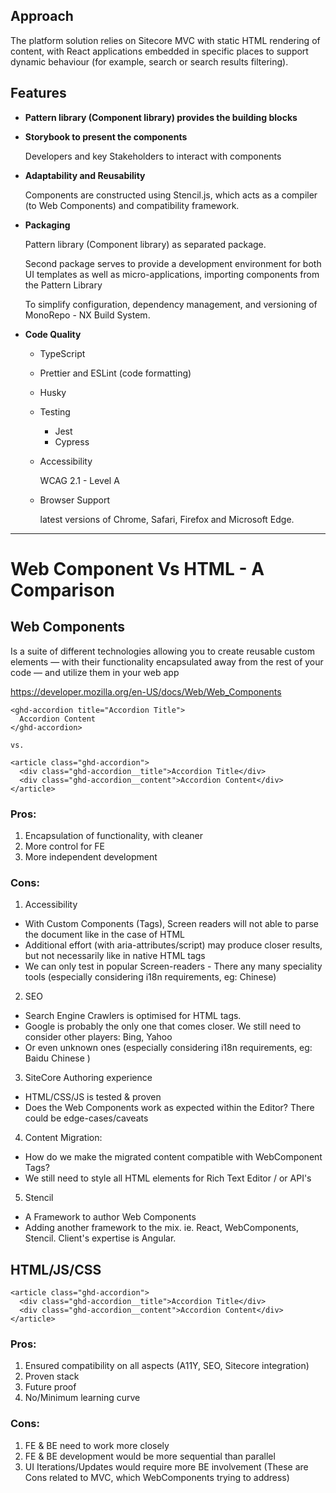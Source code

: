 ## Approach

The platform solution relies on Sitecore MVC with static HTML rendering of content, with React applications embedded in specific places to support dynamic behaviour (for example, search or search results filtering).

## Features

- **Pattern library (Component library) provides the building blocks**

- **Storybook to present the components**

  Developers and key Stakeholders to interact with components

- **Adaptability and Reusability**

  Components are constructed using Stencil.js, which acts as a compiler (to Web Components) and compatibility framework.

- **Packaging**

  Pattern library (Component library) as separated package.

  Second package serves to provide a development environment for both UI templates as well as micro-applications, importing components from the Pattern Library

  To simplify configuration, dependency management, and versioning of MonoRepo - NX Build System.

- **Code Quality**

  - TypeScript
  - Prettier and ESLint (code formatting)
  - Husky
  - Testing

    - Jest
    - Cypress

  - Accessibility

    WCAG 2.1 - Level A

  - Browser Support

    latest versions of Chrome, Safari, Firefox and Microsoft Edge.

---

# Web Component Vs HTML - A Comparison

## Web Components

Is a suite of different technologies allowing you to create reusable custom elements — with their functionality encapsulated away from the rest of your code — and utilize them in your web app

https://developer.mozilla.org/en-US/docs/Web/Web_Components

```
<ghd-accordion title="Accordion Title">
  Accordion Content
</ghd-accordion>

vs.

<article class="ghd-accordion">
  <div class="ghd-accordion__title">Accordion Title</div>
  <div class="ghd-accordion__content">Accordion Content</div>
</article>
```

### Pros:

1. Encapsulation of functionality, with cleaner <custom-tags>
2. More control for FE
3. More independent development

### Cons:

1. Accessibility

- With Custom Components (Tags), Screen readers will not able to parse the document like in the case of HTML
- Additional effort (with aria-attributes/script) may produce closer results, but not necessarily like in native HTML tags
- We can only test in popular Screen-readers - There any many speciality tools (especially considering i18n requirements, eg: Chinese)

2. SEO

- Search Engine Crawlers is optimised for HTML tags.
- Google is probably the only one that comes closer. We still need to consider other players: Bing, Yahoo
- Or even unknown ones (especially considering i18n requirements, eg: Baidu Chinese )

3. SiteCore Authoring experience

- HTML/CSS/JS is tested & proven
- Does the Web Components work as expected within the Editor? There could be edge-cases/caveats

4. Content Migration:

- How do we make the migrated content compatible with WebComponent Tags?
- We still need to style all HTML elements for Rich Text Editor / or API's

5. Stencil

- A Framework to author Web Components
- Adding another framework to the mix. ie. React, WebComponents, Stencil. Client's expertise is Angular.

## HTML/JS/CSS

```
<article class="ghd-accordion">
  <div class="ghd-accordion__title">Accordion Title</div>
  <div class="ghd-accordion__content">Accordion Content</div>
</article>
```

### Pros:

1. Ensured compatibility on all aspects (A11Y, SEO, Sitecore integration)
2. Proven stack
3. Future proof
4. No/Minimum learning curve

### Cons:

1. FE & BE need to work more closely
2. FE & BE development would be more sequential than parallel
3. UI Iterations/Updates would require more BE involvement
   (These are Cons related to MVC, which WebComponents trying to address)
